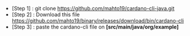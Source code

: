 - [Step 1] : git clone https://github.com/mahto19/cardano-cli-java.git <br>
- [Step 2] : Download this file https://github.com/mahto19/binary/releases/download/bin/cardano-cli <br>
- [Step 3] : paste the cardano-cli file on <b>[src/main/java/org/example]<b>
